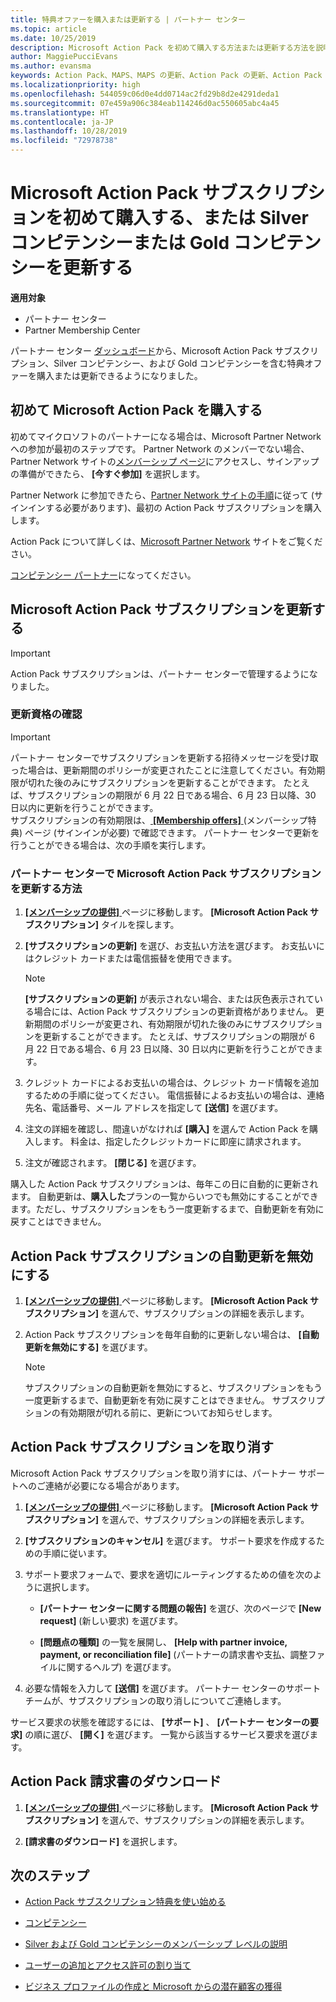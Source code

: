 ```yaml
---
title: 特典オファーを購入または更新する | パートナー センター
ms.topic: article
ms.date: 10/25/2019
description: Microsoft Action Pack を初めて購入する方法または更新する方法を説明します。
author: MaggiePucciEvans
ms.author: evansma
keywords: Action Pack、MAPS、MAPS の更新、Action Pack の更新、Action Pack の購入
ms.localizationpriority: high
ms.openlocfilehash: 544059c06d0e4dd0714ac2fd29b8d2e4291deda1
ms.sourcegitcommit: 07e459a906c384eab114246d0ac550605abc4a45
ms.translationtype: HT
ms.contentlocale: ja-JP
ms.lasthandoff: 10/28/2019
ms.locfileid: "72978738"
---
```

# <a name="buy-for-the-first-time-or-renew-a-microsoft-action-pack-subscription-or-the-silver-or-gold-competencies"></a>Microsoft Action Pack サブスクリプションを初めて購入する、または Silver コンピテンシーまたは Gold コンピテンシーを更新する

**適用対象**

-  パートナー センター
-  Partner Membership Center

パートナー センター [ダッシュボード](https://docs.microsoft.com/partner-center/)から、Microsoft Action Pack サブスクリプション、Silver コンピテンシー、および Gold コンピテンシーを含む特典オファーを購入または更新できるようになりました。 

## <a name="buy-microsoft-action-pack-for-the-first-time"></a>初めて Microsoft Action Pack を購入する

初めてマイクロソフトのパートナーになる場合は、Microsoft Partner Network への参加が最初のステップです。 Partner Network のメンバーでない場合、Partner Network サイトの[メンバーシップ ページ](https://partner.microsoft.com/membership)にアクセスし、サインアップの準備ができたら、 **[今すぐ参加]** を選択します。 

Partner Network に参加できたら、[Partner Network サイトの手順](https://partner.microsoft.com/membership/action-pack)に従って (サインインする必要があります)、最初の Action Pack サブスクリプションを購入します。 

Action Pack について詳しくは、[Microsoft Partner Network](https://partner.microsoft.com/membership/internal-use-software#simple-tab-content-3) サイトをご覧ください。

[コンピテンシー パートナー](https://partner.microsoft.com/membership/competencies)になってください。 

## <a name="renew-a-microsoft-action-pack-subscription"></a>Microsoft Action Pack サブスクリプションを更新する

>[!IMPORTANT]
>Action Pack サブスクリプションは、パートナー センターで管理するようになりました。

### <a name="check-your-renewal-eligibility"></a>更新資格の確認

>[!IMPORTANT]
>パートナー センターでサブスクリプションを更新する招待メッセージを受け取った場合は、更新期間のポリシーが変更されたことに注意してください。有効期限が切れた後のみにサブスクリプションを更新することができます。 たとえば、サブスクリプションの期限が 6 月 22 日である場合、6 月 23 日以降、30 日以内に更新を行うことができます。       
>サブスクリプションの有効期限は、[ **[Membership offers]** ](https://partnercenter.microsoft.com/pcv/partnership/offers) (メンバーシップ特典) ページ (サインインが必要) で確認できます。 パートナー センターで更新を行うことができる場合は、次の手順を実行します。  

### <a name="to-renew-a-microsoft-action-pack-subscription-in-the-partner-center"></a>パートナー センターで Microsoft Action Pack サブスクリプションを更新する方法

1. [ **[メンバーシップの提供]** ](https://partnercenter.microsoft.com/pcv/partnership/offers) ページに移動します。 **[Microsoft Action Pack サブスクリプション]** タイルを探します。  

2. **[サブスクリプションの更新]** を選び、お支払い方法を選びます。 お支払いにはクレジット カードまたは電信振替を使用できます。

    >[!NOTE]
    >**[サブスクリプションの更新]** が表示されない場合、または灰色表示されている場合には、Action Pack サブスクリプションの更新資格がありません。 更新期間のポリシーが変更され、有効期限が切れた後のみにサブスクリプションを更新することができます。 たとえば、サブスクリプションの期限が 6 月 22 日である場合、6 月 23 日以降、30 日以内に更新を行うことができます。  

3. クレジット カードによるお支払いの場合は、クレジット カード情報を追加するための手順に従ってください。 電信振替によるお支払いの場合は、連絡先名、電話番号、メール アドレスを指定して **[送信]** を選びます。 
     
4. 注文の詳細を確認し、間違いがなければ **[購入]** を選んで Action Pack を購入します。 料金は、指定したクレジットカードに即座に請求されます。

5. 注文が確認されます。 **[閉じる]** を選びます。

購入した Action Pack サブスクリプションは、毎年この日に自動的に更新されます。 自動更新は、**購入した**プランの一覧からいつでも無効にすることができます。ただし、サブスクリプションをもう一度更新するまで、自動更新を有効に戻すことはできません。 


## <a name="turn-off-automatic-action-pack-subscription-renewal"></a>Action Pack サブスクリプションの自動更新を無効にする

1. [ **[メンバーシップの提供]** ](https://partnercenter.microsoft.com/pcv/partnership/offers) ページに移動します。  **[Microsoft Action Pack サブスクリプション]** を選んで、サブスクリプションの詳細を表示します。 

2. Action Pack サブスクリプションを毎年自動的に更新しない場合は、 **[自動更新を無効にする]** を選びます。 

    >[!NOTE]
    >サブスクリプションの自動更新を無効にすると、サブスクリプションをもう一度更新するまで、自動更新を有効に戻すことはできません。 サブスクリプションの有効期限が切れる前に、更新についてお知らせします。


## <a name="cancel-your-action-pack-subscription"></a>Action Pack サブスクリプションを取り消す

Microsoft Action Pack サブスクリプションを取り消すには、パートナー サポートへのご連絡が必要になる場合があります。

1. [ **[メンバーシップの提供]** ](https://partnercenter.microsoft.com/pcv/partnership/offers) ページに移動します。 **[Microsoft Action Pack サブスクリプション]** を選んで、サブスクリプションの詳細を表示します。 

3. **[サブスクリプションのキャンセル]** を選びます。 サポート要求を作成するための手順に従います。 

4. サポート要求フォームで、要求を適切にルーティングするための値を次のように選択します。

    -  **[パートナー センターに関する問題の報告]** を選び、次のページで **[New request]** (新しい要求) を選びます。

    -  **[問題点の種類]** の一覧を展開し、 **[Help with partner invoice, payment, or reconciliation file]** (パートナーの請求書や支払、調整ファイルに関するヘルプ) を選びます。 

5. 必要な情報を入力して **[送信]** を選びます。 パートナー センターのサポート チームが、サブスクリプションの取り消しについてご連絡します。

サービス要求の状態を確認するには、 **[サポート]** 、 **[パートナー センターの要求]** の順に選び、 **[開く]** を選びます。 一覧から該当するサービス要求を選びます。  

## <a name="download-your-action-pack-invoice"></a>Action Pack 請求書のダウンロード

1. [ **[メンバーシップの提供]** ](https://partnercenter.microsoft.com/pcv/partnership/offers) ページに移動します。 **[Microsoft Action Pack サブスクリプション]** を選んで、サブスクリプションの詳細を表示します。 

3. **[請求書のダウンロード]** を選択します。
 
## <a name="next-steps"></a>次のステップ

-   [Action Pack サブスクリプション特典を使い始める](manage-your-partner-network-benefits.md)

-   [コンピテンシー](learn-about-competencies.md)

-   [Silver および Gold コンピテンシーのメンバーシップ レベルの説明](https://partner.microsoft.com/membership/internal-use-software#simple-tab-content-2)

-   [ユーザーの追加とアクセス許可の割り当て](create-user-accounts-and-set-permissions.md)

-   [ビジネス プロファイルの作成と Microsoft からの潜在顧客の獲得](create-a-marketing-profile.md)



